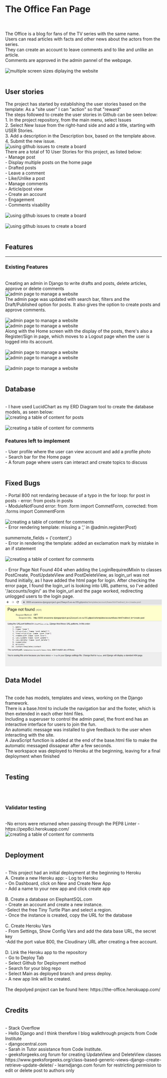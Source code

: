<h1>The Office Fan Page</h1>
<br>
<br>
The Office is a blog for fans of the TV series with the same name.<br>
Users can read articles with facts and other news about the actors from the series.<br> 
They can create an account to leave comments and to like and unlike an article.<br>
Comments are approved in the admin pannel of the webpage.<br>
<br>
<img src="static/assets/images/amiresponsive.jpg" alt="multiple screen sizes diplaying the website">
<br>
<br>
<h2>User stories</h2>
The project has started by establishing the user stories based on the template: As a "site user" I can "action" so that "reward"<br>
The steps followed to create the user stories in Github can be seen below:<br>
1. In the project repository, from the main menu, select Issues<br>
2. Select New Issue from the right-hand side and add a title, starting with USER Stories.<br>
3. Add a description in the Description box, based on the template above.<br>
4. Submit the new issue.
<br>
<img src="static/assets/images/userstoriesinitialboard.jpg" alt="using github issues to create a board">
<br>
There are a total of 10 User Stories for this project, as listed below:<br>
- Manage post<br>
- Display multiple posts on the home page<br>
- Drafted posts<br>
- Leave a comment<br>
- Like/Unlike a post<br>
- Manage comments<br>
- Article/post view<br>
- Create an account<br>
- Engagement<br>
- Comments visability<br>
<br>
<img src="static/assets/images/modelstoriespart1.jpg" alt="using github issues to create a board">
<br>
<br>
<img src="static/assets/images/modelsotriespart2.jpg" alt="using github issues to create a board">
<br>
<br>
<h2>Features</h2>
<hr>
<h3>Existing Features</h3>
<br>
Creating an admin in Django to write drafts and posts, delete articles, approve or delete comments<br>
<img src="static/assets/images/siteadmin.jpg" alt="admin page to manage a website">
<br>
The admin page was updated with search bar, filters and the Draft/Published option for posts. It also gives the option to create posts and approve comments.<br>
<br>
<img src="static/assets/images/djangoadminposts.jpg" alt="admin page to manage a website">
<br>
<img src="static/assets/images/approvingacomment.jpg" alt="admin page to manage a website">
<br>
Along with the Home screen with the display of the posts, there's also a Register/Sign in page, which moves to a Logout page when the user is logged into its account.
<br>
<br>
<img src="static/assets/images/register.jpg" alt="admin page to manage a website">
<br>
<img src="static/assets/images/signin.jpg" alt="admin page to manage a website">
<br>
<br>
<img src="static/assets/images/logout1.jpg" alt="admin page to manage a website">
<br>
<br>
<h2>Database</h2>
<br>
- I have used LucidChart as my ERD Diagram tool to create the database models, as seen below:
<br>
<img src="static/assets/images/databasediagrampost.jpg" alt="creating a table of content for posts">
<br>
<br>
<img src="static/assets/images/databasediagramcomments.jpg" alt="creating a table of content for comments">
<br>
<h3>Features left to implement</h3>
- User profile where the user can view account and add a profile photo<br>
- Search bar for the Home page<br>
- A forum page where users can interact and create topics to discuss<br>
<br>
<h2>Fixed Bugs</h2>
- Portal 800 not rendaring because of a typo in the for loop: for post in posts - error: from posts in posts<br>
- ModuleNotFound error: from .form import CommetForm, corrected: from .forms import CommentForm <br>
<br>
<img src="static/assets/images/error1.jpg" alt="creating a table of content for comments">
<br>
- Error rendering template: missing a ‘,’ in @admin.register(Post)<br>
<br>summernote_fields = ('content',)
<br>
- Error in rendering the template: added an exclamation mark by mistake in an if statement<br>
<br>
<img src="static/assets/images/error.jpg" alt="creating a table of content for comments">
<br>
<br>
- Error Page Not Found 404 when adding the LoginRequiredMixin to classes PostCreate, PostUpdateView and PostDeleteView, as login_url was not found initially, as I have added the html page for login. After checking the error page, I found the login_url is looking into URL patterns, so I've added '/accounts/login/' as the login_url and the page worked, redirecting unlogged users to the login page.
<br>
<img src="static/assets/images/accountserror.jpg" alt="creating a table of content for comments">
<br>
<h2>Data Model</h2>
<br>
The code has models, templates and views, working on the Django framework.<br>
There is a base.html to include the navigation bar and the footer, which is then extended in each other html files.<br>
Including a superuser to control the admin panel, the front end has an interactive interface for users to join the fun.<br>
An automatic message was installed to give feedback to the user when interacting with the site.<br>
A JavaScript function is added at the end of the base.html file to make the automatic messaged dissapear after a few seconds.<br>
The workspace was deployed to Heroku at the beginning, leaving for a final deployment when finished<br>
<br>
<h2>Testing</h2>
<br>

<br>
<h3>Validator testing</h3>
<br>
-No errors were returned when passing through the PEP8 Linter - https://pep8ci.herokuapp.com/
<br>
<img src="static/assets/images/piperrors.jpg" alt="creating a table of content for comments">
<br>
<br>
<h2>Deployment</h2>
<br>
- This project had an initial deployment at the beginning to Heroku
<br>
A. Create a new Heroku app:
- Log to Heroku<br>
- On Dashboard, click on New and Create New App<br>
- Add a name to your new app and click create app<br>
<br>
B. Create a database on ElephantSQL.com<br>
- Create an account and create a new instance.<br>
-Select the free Tiny Turtle Plan and select a region.<br>
- Once the instance is created, copy the URL for the database<br>
<br>
C. Create Heroku Vars
<br>
- From Settings, Show Config Vars and add the data base URL, the secret key<br>
-Add the port value 800, the Cloudinary URL after creating a free account.<br>
<br>
D. Link the Heroku app to the repository<br>
- Go to Deploy Tab<br>
- Select Github for Deployment method<br>
- Search for your blog repo <br>
- Select Main as deployed branch and press deploy.<br>
- A new app link will be created. <br>
<br>
The depolyed project can be found here: https://the-office.herokuapp.com/
<br>
<br>
<h2>Credits</h2>
<br>
- Stack Overflow<br>
- Hello Django and I think therefore I blog walkthrough projects from Code Institute<br>
- djangocentral.com<br>
- Sarah in Tutor assistance from Code Institute. <br>
- geeksforgeeks.org forum for creating UpdateView and DeleteView classes https://www.geeksforgeeks.org/class-based-generic-views-django-create-retrieve-update-delete/
- learndjango.com forum for restricting permision to edit or delete post to authors only
